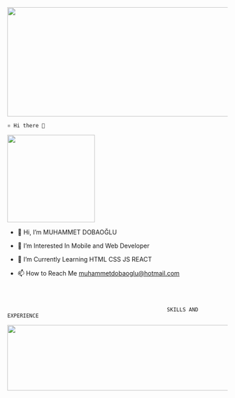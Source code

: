 
<img src="https://user-images.githubusercontent.com/106467744/201415880-2fdc9713-1f35-461b-853e-7045ad28bd9a.png"  width="1000" height="250">
<br/>


    ⚛ Hi there 👋
   

 <img src="https://user-images.githubusercontent.com/106467744/201433841-0cc7de9b-e954-4098-b18a-890ac9da24aa.gif"  width="200" height="200">

- 👋 Hi, I’m MUHAMMET DOBAOĞLU

- 👀 I’m Interested In Mobile and Web Developer

- 🌱 I’m Currently Learning HTML CSS JS REACT

- 📫 How to Reach Me muhammetdobaoglu@hotmail.com


<br/><br/>


                                                       SKILLS AND EXPERIENCE
   


   <img src="https://user-images.githubusercontent.com/106467744/201431341-2fe2b22d-fe3b-411a-a473-1aa55ba3dfc7.png"  width="1250" height="150">  
    










